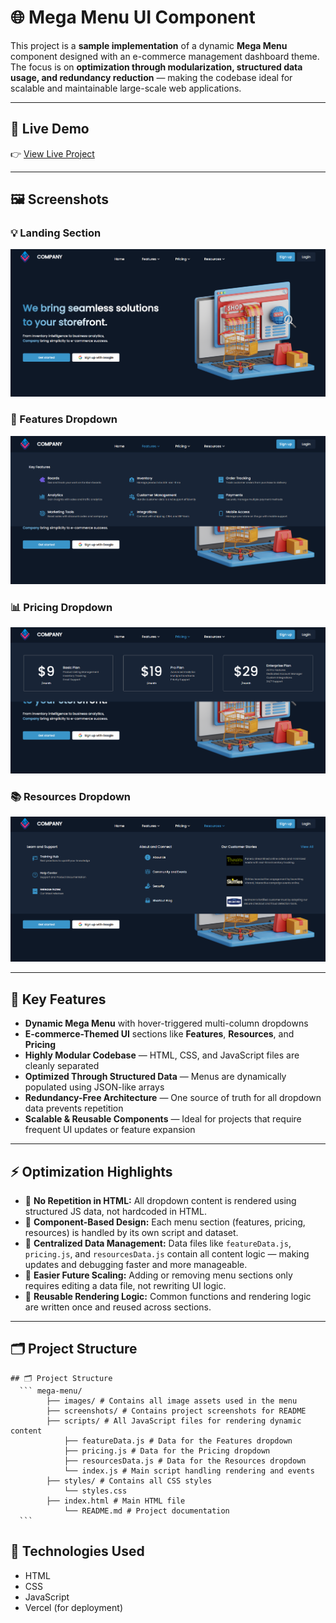 # 🌐 Mega Menu UI Component

This project is a **sample implementation** of a dynamic **Mega Menu** component designed with an e-commerce management dashboard theme. The focus is on **optimization through modularization, structured data usage, and redundancy reduction** — making the codebase ideal for scalable and maintainable large-scale web applications.

---

## 🔗 Live Demo

👉 [View Live Project](https://mega-menu-two.vercel.app/)

---

## 🖼️ Screenshots

### 💡 Landing Section
![Landing](./screenshots/img1.png)

### 🧮 Features Dropdown
![Features Dropdown](./screenshots/img2.png)

### 📊 Pricing Dropdown
![Pricing Dropdown](./screenshots/img3.png)

### 📚 Resources Dropdown
![Resources Dropdown](./screenshots/img4.png)

---

## 🧩 Key Features

- **Dynamic Mega Menu** with hover-triggered multi-column dropdowns
- **E-commerce-Themed UI** sections like **Features**, **Resources**, and **Pricing**
- **Highly Modular Codebase** — HTML, CSS, and JavaScript files are cleanly separated
- **Optimized Through Structured Data** — Menus are dynamically populated using JSON-like arrays
- **Redundancy-Free Architecture** — One source of truth for all dropdown data prevents repetition
- **Scalable & Reusable Components** — Ideal for projects that require frequent UI updates or feature expansion

---

## ⚡ Optimization Highlights

- 🔁 **No Repetition in HTML:** All dropdown content is rendered using structured JS data, not hardcoded in HTML.
- 🧱 **Component-Based Design:** Each menu section (features, pricing, resources) is handled by its own script and dataset.
- 📁 **Centralized Data Management:** Data files like `featureData.js`, `pricing.js`, and `resourcesData.js` contain all content logic — making updates and debugging faster and more manageable.
- 🔄 **Easier Future Scaling:** Adding or removing menu sections only requires editing a data file, not rewriting UI logic.
- 🧩 **Reusable Rendering Logic:** Common functions and rendering logic are written once and reused across sections.

---

## 🗂️ Project Structure

<pre><code>## 🗂️ Project Structure 
  ``` mega-menu/ 
        ├── images/ # Contains all image assets used in the menu 
        ├── screenshots/ # Contains project screenshots for README
        ├── scripts/ # All JavaScript files for rendering dynamic content 
            ├── featureData.js # Data for the Features dropdown 
            ├── pricing.js # Data for the Pricing dropdown 
            ├── resourcesData.js # Data for the Resources dropdown  
            └── index.js # Main script handling rendering and events 
        ├── styles/ # Contains all CSS styles 
            └── styles.css 
        ├── index.html # Main HTML file 
            └── README.md # Project documentation 
  ``` </code></pre>

## 📌 Technologies Used

- HTML  
- CSS  
- JavaScript  
- Vercel (for deployment)  

